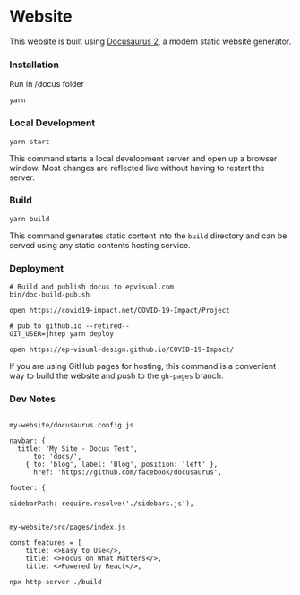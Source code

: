 # Website

This website is built using [Docusaurus 2](https://v2.docusaurus.io/), a modern static website generator.

### Installation

Run in /docus folder

```
yarn
```

### Local Development

```
yarn start
```

This command starts a local development server and open up a browser window. Most changes are reflected live without having to restart the server.

### Build

```
yarn build
```

This command generates static content into the `build` directory and can be served using any static contents hosting service.

### Deployment

```
# Build and publish docus to epvisual.com
bin/doc-build-pub.sh

open https://covid19-impact.net/COVID-19-Impact/Project

```

```
# pub to github.io --retired--
GIT_USER=jhtep yarn deploy

open https://ep-visual-design.github.io/COVID-19-Impact/

```

If you are using GitHub pages for hosting, this command is a convenient way to build the website and push to the `gh-pages` branch.

### Dev Notes

```

my-website/docusaurus.config.js

navbar: {
  title: 'My Site - Docus Test',
      to: 'docs/',
    { to: 'blog', label: 'Blog', position: 'left' },
      href: 'https://github.com/facebook/docusaurus',

footer: {

sidebarPath: require.resolve('./sidebars.js'),


my-website/src/pages/index.js

const features = [
    title: <>Easy to Use</>,
    title: <>Focus on What Matters</>,
    title: <>Powered by React</>,

npx http-server ./build

```
